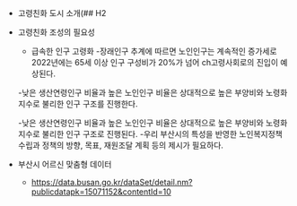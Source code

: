 - 고령친화 도시 소개(## H2

- 고령친화 조성의 필요성
  - 급속한 인구 고령화
    -장래인구 추계에 따르면 노인인구는 계속적인 증가세로 2022년에는 65세 이상 인구 구성비가 20%가 넘어 ch고령사회로의 진입이 예상된다.
    
   -낮은 생산연령인구 비율과 높은 노인인구 비율은 상대적으로 높은 부양비와 노령화 지수로 불리한 인구 구조를 진행한다.
    
    
    
    
    -낮은 생산연령인구 비율과 높은 노인인구 비율은 상대적으로 높은 부양비와 노령화 지수로 불리한 인구 구조로 진행된다.
    -우리 부산시의 특성을 반영한 노인복지정책 수립과 정책의 방향, 목표, 재원조달 계획 등의 제시가 필요하다.
    
- 부산시 어르신 맞춤형 데이터
  - https://data.busan.go.kr/dataSet/detail.nm?publicdatapk=15071152&contentId=10
